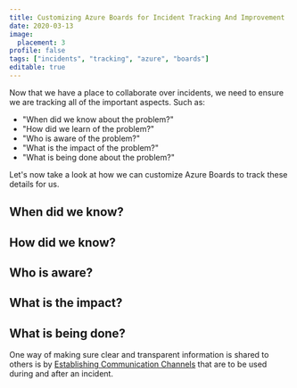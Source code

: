 ```yaml
---
title: Customizing Azure Boards for Incident Tracking And Improvement
date: 2020-03-13
image:
  placement: 3
profile: false
tags: ["incidents", "tracking", "azure", "boards"]
editable: true
---
```


Now that we have a place to collaborate over incidents, we need to ensure we are tracking all of the important aspects. Such as:

- "When did we know about the problem?"
- "How did we learn of the problem?"
- "Who is aware of the problem?"
- "What is the impact of the problem?"
- "What is being done about the problem?"

Let's now take a look at how we can customize Azure Boards to track these details for us.

## When did we know?

## How did we know?

## Who is aware?

## What is the impact?

## What is being done?


One way of making sure clear and transparent information is shared to others is by [Establishing Communication Channels](/post/measuring-incident-response/) that are to be used during and after an incident.